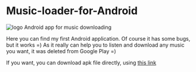 # Music-loader-for-Android
![logo](http://s009.radikal.ru/i308/1611/65/7f4310a32282.png)
Android app for music downloading

Here you can find my first Android application. Of course it has some bugs, but it works =) As it really can help you to listen and download any music you want, it was deleted from Google Play =)

If you want, you can download apk file directly, using [this link](https://www.dropbox.com/s/c3v7qrdq177g8u0/MusLoader.apk)
